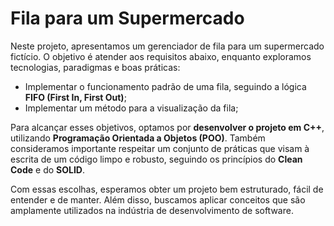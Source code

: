 

# Fila para um Supermercado

Neste projeto, apresentamos um gerenciador de fila para um supermercado fictício. O objetivo é atender aos requisitos abaixo, enquanto exploramos tecnologias, paradigmas e boas práticas:

- Implementar o funcionamento padrão de uma fila, seguindo a lógica **FIFO (First In, First Out)**;
- Implementar um método para a visualização da fila;

Para alcançar esses objetivos, optamos por **desenvolver o projeto em C++**, utilizando **Programação Orientada a Objetos (POO)**. Também consideramos importante respeitar um conjunto de práticas que visam à escrita de um código limpo e robusto, seguindo os princípios do **Clean Code** e do **SOLID**.

Com essas escolhas, esperamos obter um projeto bem estruturado, fácil de entender e de manter. Além disso, buscamos aplicar conceitos que são amplamente utilizados na indústria de desenvolvimento de software.

